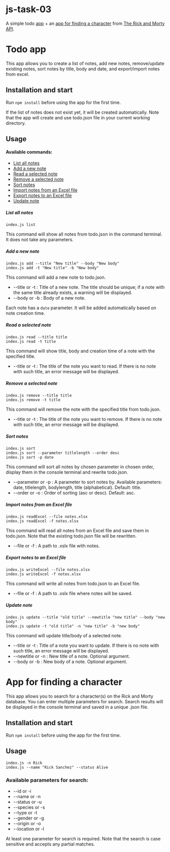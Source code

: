 # js-task-03
A simple todo [app](https://github.com/VolhaValasevich/js-task-03/tree/master#todo-app) + an [app for finding a character](https://github.com/VolhaValasevich/js-task-03/tree/master#app-for-finding-a-character) from [The Rick and Morty API](https://rickandmortyapi.com).

# Todo app
This app allows you to create a list of notes, add new notes, remove/update existing notes, sort notes by title, body and date, and export/import notes from excel.
## Installation and start
Run `npm install` before using the app for the first time.

If the list of notes does not exist yet, it will be created automatically. Note that the app will create and use todo.json file in your current working directory.
## Usage
#### Available commands:
- [List all notes](https://github.com/VolhaValasevich/js-task-03/tree/master#list-all-notes)
- [Add a new note](https://github.com/VolhaValasevich/js-task-03/tree/master#add-a-new-note)
- [Read a selected note](https://github.com/VolhaValasevich/js-task-03/tree/master#read-a-selected-note)
- [Remove a selected note](https://github.com/VolhaValasevich/js-task-03/tree/master#remove-a-selected-note)
- [Sort notes](https://github.com/VolhaValasevich/js-task-03/tree/master#sort-notes)
- [Import notes from an Excel file](https://github.com/VolhaValasevich/js-task-03/tree/master#import-notes-from-an-excel-file)
- [Export notes to an Excel file](https://github.com/VolhaValasevich/js-task-03/tree/master#export-notes-to-an-excel-file)
- [Update note](https://github.com/VolhaValasevich/js-task-03/tree/master#update-note)
##### List all notes
```
index.js list
```

This command will show all notes from todo.json in the command terminal. It does not take any parameters.
##### Add a new note
```
index.js add --title "New title" --body "New body"
index.js add -t "New title" -b "New body"
```

This command will add a new note to todo.json.
- --title or -t : Title of a new note. The title should be unique; if a note with the same title already exists, a warning will be displayed.
- --body or -b : Body of a new note.

Each note has a ```date``` parameter. It will be added automatically based on note creation time.
##### Read a selected note
```
index.js read --title title
index.js read -t title
```
This command will show title, body and creation time of a note with the specified title.
- --title or -t : The title of the note you want to read. If there is no note with such title, an error message will be displayed.
##### Remove a selected note
```
index.js remove --title title
index.js remove -t title
```
This command will remove the note with the specified title from todo.json.
- --title or -t : The title of the note you want to remove. If there is no note with such title, an error message will be displayed.
##### Sort notes
```
index.js sort
index.js sort --parameter titlelength --order desc
index.js sort -p date
```
This command will sort all notes by chosen parameter in chosen order, display them in the console terminal and rewrite todo.json.
- --parameter or -p : A parameter to sort notes by. Available parameters: date, titlelength, bodylength, title (alphabetical). Default: title.
- --order or -o : Order of sorting (asc or desc). Default: asc.
##### Import notes from an Excel file
```
index.js readExcel --file notes.xlsx
index.js readExcel -f notes.xlsx
```
This command will read all notes from an Excel file and save them in todo.json. Note that the existing todo.json file will be rewritten.
- --file or -f : A path to .xslx file with notes.
##### Export notes to an Excel file
```
index.js writeExcel --file notes.xlsx
index.js writeExcel -f notes.xlsx
```
This command will write all notes from todo.json to an Excel file.
- --file or -f : A path to .xslx file where notes will be saved.
##### Update note
```
index.js update --title "old title" --newtitle "new title" --body "new body"
index.js update -t "old title" -n "new title" -b "new body"
```
This command will update title/body of a selected note.
- --title or -t : Title of a note you want to update. If there is no note with such title, an error message will be displayed.
- --newtitle or -n : New title of a note. Optional argument.
- --body or -b : New body of a note. Optional argument.
# App for finding a character
This app allows you to search for a character(s) on the Rick and Morty database. You can enter multiple parameters for search. 
Search results will be displayed in the console terminal and saved in a unique .json file.
## Installation and start
Run `npm install` before using the app for the first time.
## Usage
```
index.js -n Rick
index.js --name "Rick Sanchez" --status Alive
```
### Available parameters for search:
- --id or -i
- --name or -n
- --status or -u
- --species or -s
- --type or -t
- --gender or -g
- --origin or -o
- --location or -l

At least one parameter for search is required. Note that the search is case sensitive and accepts any partial matches.
